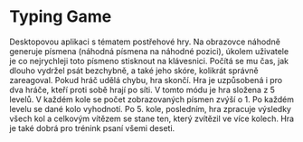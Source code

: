 # Typing Game
Desktopovou aplikaci s tématem postřehové hry. Na obrazovce náhodně generuje písmena (náhodná písmena na náhodné pozici), úkolem uživatele je co nejrychleji toto písmeno stisknout na klávesnici. Počítá se mu čas, jak dlouho vydržel psát bezchybně, a také jeho skóre, kolikrát správně zareagoval. Pokud hráč udělá chybu, hra skončí.
Hra je uzpůsobená i pro dva hráče, kteří proti sobě hrají po síti. V tomto módu je hra složena z 5 levelů. V každém kole se počet zobrazovaných písmen zvýší o 1. Po každém levelu se dané kolo vyhodnotí. Po 5. kole, posledním, hra zpracuje výsledky všech kol a celkovým vítězem se stane ten, který zvítězil ve více kolech. 
Hra je také dobrá pro trénink psaní všemi deseti.

